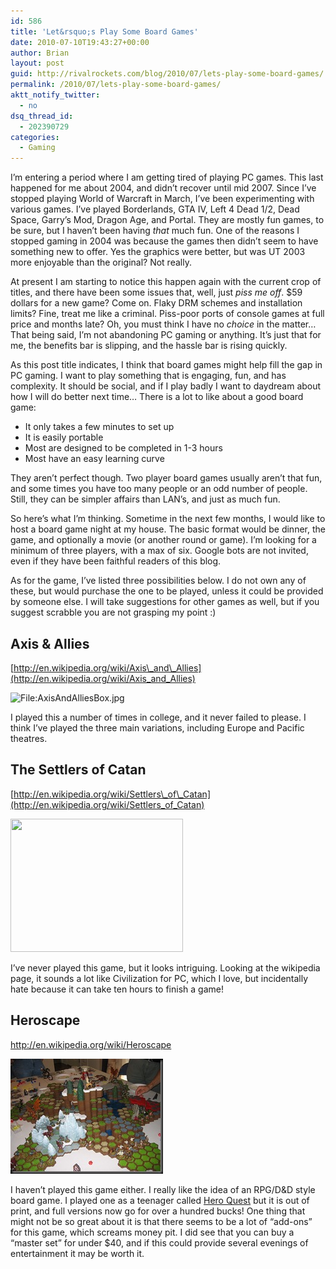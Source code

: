 ```yaml
---
id: 586
title: 'Let&rsquo;s Play Some Board Games'
date: 2010-07-10T19:43:27+00:00
author: Brian
layout: post
guid: http://rivalrockets.com/blog/2010/07/lets-play-some-board-games/
permalink: /2010/07/lets-play-some-board-games/
aktt_notify_twitter:
  - no
dsq_thread_id:
  - 202390729
categories:
  - Gaming
---
```

I’m entering a period where I am getting tired of playing PC games.   This last happened for me about 2004, and didn’t recover until mid 2007.   Since I’ve stopped playing World of Warcraft in March, I’ve been experimenting with various games.   I’ve played Borderlands, GTA IV, Left 4 Dead 1/2, Dead Space, Garry’s Mod, Dragon Age, and Portal.   They are mostly fun games, to be sure, but I haven’t been having _that_ much fun.   One of the reasons I stopped gaming in 2004 was because the games then didn’t seem to have something new to offer.   Yes the graphics were better, but was UT 2003 more enjoyable than the original? Not really.   

At present I am starting to notice this happen again with the current crop of titles, and there have been some issues that, well, just _piss me off_.   $59 dollars for a new game?   Come on.   Flaky DRM schemes and installation limits?  Fine, treat me like a criminal.   Piss-poor ports of console games at full price and months late?   Oh, you must think I have no _choice_ in the matter…   That being said, I’m not abandoning PC gaming or anything.   It’s just that for me, the benefits bar is slipping, and the hassle bar is rising quickly.   

As this post title indicates, I think that board games might help fill the gap in PC gaming.   I want to play something that is engaging, fun, and has complexity.   It should be social, and if I play badly I want to daydream about how I will do better next time…   There is a lot to like about a good board game:

  * It only takes a few minutes to set up
  * It is easily portable
  * Most are designed to be completed in 1-3 hours
  * Most have an easy learning curve

They aren’t perfect though.   Two player board games usually aren’t that fun, and some times you have too many people or an odd number of people.   Still, they can be simpler affairs than LAN’s, and just as much fun.   

So here’s what I’m thinking.   Sometime in the next few months, I would like to host a board game night at my house.    The basic format would be dinner, the game, and optionally a movie (or another round or game).   I’m looking for a minimum of three players, with a max of six.   Google bots are not invited, even if they have been faithful readers of this blog.   

As for the game, I’ve listed three possibilities below.   I do not own any of these, but would purchase the one to be played, unless it could be provided by someone else.   I will take suggestions for other games as well, but if you suggest scrabble you are not grasping my point :)    

## Axis & Allies

[http://en.wikipedia.org/wiki/Axis\_and\_Allies](http://en.wikipedia.org/wiki/Axis_and_Allies)

 <img alt="File:AxisAndAlliesBox.jpg" src="http://upload.wikimedia.org/wikipedia/en/5/57/AxisAndAlliesBox.jpg" width="300" height="194" />

I played this a number of times in college, and it never failed to please.  I think I’ve played the three main variations, including Europe and Pacific theatres.   

## The Settlers of Catan

[http://en.wikipedia.org/wiki/Settlers\_of\_Catan](http://en.wikipedia.org/wiki/Settlers_of_Catan)

<img src="http://www.gamespeopleplay.ca/i/Settlers_of_Catan_.JPG" width="276" height="213" />

I’ve never played this game, but it looks intriguing.   Looking at the wikipedia page, it sounds a lot like Civilization for PC, which I love, but incidentally hate because it can take ten hours to finish a game!

## Heroscape

<http://en.wikipedia.org/wiki/Heroscape>

[<img style="border-bottom: 0px;border-left: 0px;border-top: 0px;border-right: 0px" border="0" alt="800px-HeroscapeGame" src="/content/2010/07/800pxHeroscapeGame_thumb.jpg" width="244" height="184" />](/content/2010/07/800pxHeroscapeGame.jpg) 

I haven’t played this game either.  I really like the idea of an RPG/D&D style board game.   I played one as a teenager called [Hero Quest](http://en.wikipedia.org/wiki/Hero_Quest) but it is out of print, and full versions now go for over a hundred bucks!   One thing that might not be so great about it is that there seems to be a lot of “add-ons” for this game, which screams money pit.   I did see that you can buy a “master set” for under $40, and if this could provide several evenings of entertainment it may be worth it.  